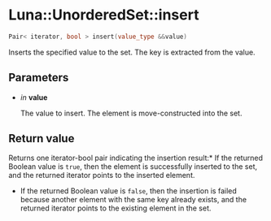 # Luna::UnorderedSet::insert

```c++
Pair< iterator, bool > insert(value_type &&value)
```

Inserts the specified value to the set. The key is extracted from the value. 



## Parameters
* *in* **value**

    The value to insert. The element is move-constructed into the set. 

## Return value
Returns one iterator-bool pair indicating the insertion result:* If the returned Boolean value is `true`, then the element is successfully inserted to the set, and the returned iterator points to the inserted element.

* If the returned Boolean value is `false`, then the insertion is failed because another element with the same key already exists, and the returned iterator points to the existing element in the set. 

